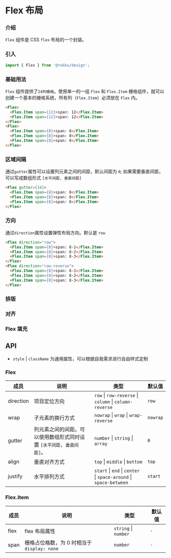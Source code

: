 # Flex 布局

### 介绍

`Flex` 组件是 CSS `flex` 布局的一个封装。

### 引入

```js
import { Flex } from '@rokku/design';
```

### 基础用法

`Flex` 组件提供了`24列栅格`。使用单一的一组 `Flex` 和 `Flex.Item` 栅格组件，就可以创建一个基本的栅格系统，所有列（`Flex.Item`）必须放在 `Flex` 内。

```html
<Flex>
  <Flex.Item span={12}>span: 12</Flex.Item>
  <Flex.Item span={12}>span: 12</Flex.Item>
</Flex>
<Flex>
  <Flex.Item span={8}>span: 8</Flex.Item>
  <Flex.Item span={8}>span: 8</Flex.Item>
  <Flex.Item span={8}>span: 8</Flex.Item>
</Flex>
```

### 区域间隔
通过```gutter```属性可以设置列元素之间的间距，默认间距为 `0`; 如果需要垂直间距，可以写成数组形式 `[水平间距, 垂直间距]`

```html
<Flex gutter={16}>
  <Flex.Item span={8}>span: 8</Flex.Item>
  <Flex.Item span={8}>span: 8</Flex.Item>
  <Flex.Item span={8}>span: 8</Flex.Item>
</Flex>
```
### 方向
通过```direction```属性设置弹性布局方向。默认是 `row`

```html
<Flex direction="row">
  <Flex.Item span={8}>span: 8-1</Flex.Item>
  <Flex.Item span={8}>span: 8-2</Flex.Item>
  <Flex.Item span={8}>span: 8-3</Flex.Item>
</Flex>
<Flex direction="row-reverse">
  <Flex.Item span={8}>span: 8-1</Flex.Item>
  <Flex.Item span={8}>span: 8-2</Flex.Item>
  <Flex.Item span={8}>span: 8-3</Flex.Item>
</Flex>
```
### 排版

### 对齐

### Flex 填充

## API

- `style` \| `className` 为通用属性，可以根据自我需求进行自由样式定制

### Flex

| 成员 | 说明 | 类型 | 默认值 |
| --- | --- | --- | --- |
| direction | 项目定位方向 | `row` \| `row-reverse` \| `column` \| `column-reverse` | `row` |
| wrap | 子元素的换行方式 | `nowrap` \| `wrap` \| `wrap-reverse` | `nowrap` |
| gutter | 列元素之间的间距。可以使用数组形式同时设置 `[水平间距, 垂直间距]`。 | `number` \| `string` \| `array` | `0` |
| align | 垂直对齐方式 | `top` \| `middle` \| `bottom` | `top` |
| justify | 水平排列方式 | `start` \| `end` \| `center` \| `space-around` \| `space-between` | `start` |

### Flex.Item

| 成员 | 说明                                        | 类型                 | 默认值 |
| ---- | ------------------------------------------- | -------------------- | ------ |
| flex | flex 布局属性                               | `string` \| `number` | `-`    |
| span | 栅格占位格数，为 0 时相当于 `display: none` | `number`             | `-`    |
